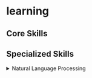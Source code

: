 # learning

## Core Skills



## Specialized Skills
<details>
  <summary>Natural Language Processing </summary>
  
|Material|Status|
|---|---|
|[CMU Low-resource NLP Bootcamp 2020](https://www.youtube.com/playlist?list=PL8PYTP1V4I8A1CpCzURXAUa6H4HO7PF2c)||\
</details>
